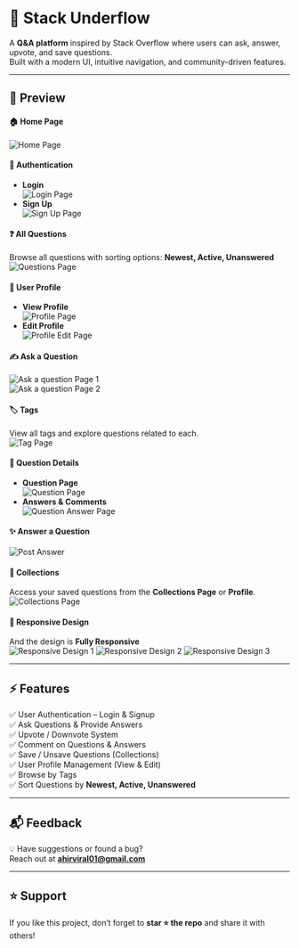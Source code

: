 # 🚀 Stack Underflow

A **Q&A platform** inspired by Stack Overflow where users can ask, answer, upvote, and save questions.  
Built with a modern UI, intuitive navigation, and community-driven features.

---

## 📸 Preview

#### 🏠 Home Page

![Home Page](./client/public/Assets/images/home-page.jpg)

#### 🔐 Authentication

- **Login**  
  ![Login Page](./client/public/Assets/images/login-page.jpg)
- **Sign Up**  
  ![Sign Up Page](./client/public/Assets/images/sign-up.jpg)

#### ❓ All Questions

Browse all questions with sorting options: **Newest, Active, Unanswered**  
![Questions Page](./client/public/Assets/images/questions.jpg)

#### 👤 User Profile

- **View Profile**  
  ![Profile Page](./client/public/Assets/images/user-profile.jpg)
- **Edit Profile**  
  ![Profile Edit Page](./client/public/Assets/images/edit-profile.jpg)

#### ✍️ Ask a Question

![Ask a question Page 1](./client/public/Assets/images/ask-question1.jpg)  
![Ask a question Page 2](./client/public/Assets/images/ask-question2.jpg)

#### 🏷️ Tags

View all tags and explore questions related to each.  
![Tag Page](./client/public/Assets/images/tags.jpg)

#### 💬 Question Details

- **Question Page**  
  ![Question Page](./client/public/Assets/images/question.jpg)
- **Answers & Comments**  
  ![Question Answer Page](./client/public/Assets/images/question-answer.jpg)

#### ✨ Answer a Question

![Post Answer](./client/public/Assets/images/post-answer.jpg)

#### 📂 Collections

Access your saved questions from the **Collections Page** or **Profile**.  
![Collections Page](./client/public/Assets/images/collections.jpg)

#### 📱 Responsive Design

And the design is **Fully Responsive**  
![Responsive Design 1](./client/public/Assets/images/responsive1.jpg)
![Responsive Design 2](./client/public/Assets/images/responsive2.jpg)
![Responsive Design 3](./client/public/Assets/images/responsive3.jpg)

---

## ⚡ Features

✅ User Authentication – Login & Signup  
✅ Ask Questions & Provide Answers  
✅ Upvote / Downvote System  
✅ Comment on Questions & Answers  
✅ Save / Unsave Questions (Collections)  
✅ User Profile Management (View & Edit)  
✅ Browse by Tags  
✅ Sort Questions by **Newest, Active, Unanswered**

---

## 📬 Feedback

💡 Have suggestions or found a bug?  
Reach out at **ahirviral01@gmail.com**

---

## ⭐ Support

If you like this project, don’t forget to **star ⭐ the repo** and share it with others!

